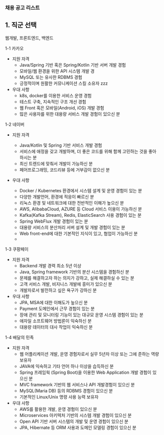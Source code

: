 ### 채용 공고 리스트 

## 1. 직군 선택

웹개발, 프론트엔드, 백엔드

1-1 카카오

- 지원 자격
  - Java/Spring 기반 혹은 Spring/Kotlin 기반 서버 개발 경험
  - 모바일/웹 환경을 위한 API 시스템 개발 경
  - MySQL 또는 유사한 RDBMS 경험
  - 긍정적이며 원활한 커뮤니케이션 스킬 소유자 zzz
- 우대 사항
  - k8s, docker를 이용한 서비스 운영 경험
  - 테스트 구축, 지속적인 구조 개선 경험
  - 웹 Front 혹은 모바일(Android, iOS) 개발 경험
  - 많은 사용자를 위한 대용량 서비스 개발 경험이 있으신 분



1-2 네이버

- 지원 자격
  - Java/Kotlin 및 Spring 기반 서비스 개발 경험
  - 서비스에 애정을 갖고 개발하며, 더 좋은 코드를 위해 함께 고민하는 것을 좋아하시는 분
  - 최신 트렌드에 맞춰서 개발이 가능하신 분
  - 페어프로그래밍, 코드리뷰 등에 거부감이 없으신 분

- 우대 사항
  - Docker / Kubernetes 환경에서 시스템 설계 및 운영 경험이 있는 분
  - 다양한 개발언어, 환경에 적응이 빠르신 분
  - 리눅스 환경 및 네트워크에 대한 전반적인 이해가 높으신 분
  - AWS, AlibabaCloud, AZURE 등 Cloud 서비스 이용이 가능하신 분
  - Kafka(Kafka Stream), Redis, ElasticSearch 사용 경험이 있는 분
  - Spring WebFlux 개발 경험이 있는 분
  - 대용량 서비스의 분산처리 서버 설계 및 개발 경험이 있는 분
  - Web front-end에 대한 기본적인 지식이 있고, 협업이 가능하신 분
  - 

1-3 쿠팡페이

- 지원 자격
  - Backend 개발 경력 최소 5년 이상
  - Java, Spring framework 기반의 분산 시스템을 경험하신 분
  - 문제를 해결하고자 하는 의지가 강하고, 실제 해결하실 수 있는 분
  - 고객 서비스 개발, 비지니스 개발에 흥미가 있으신 분
  - 개발자로서 발전하고 싶은 욕구가 강하신 분
- 우대 사항
  - JPA, MSA에 대한 이해도가 높으신 분
  - Payment 도메인에서 근무 경험이 있는 분
  - 장애 관리 및 모니터링 기능이 있는 대규모 운영 시스템 경험이 있는 분
  - 애자일 소프트웨어 방법론이 익숙하신 분
  - 대용량 데이터의 대사 작업이 익숙하신 분



1-4 배달의 민족

- 지원 자격
  - 웹 어플리케이션 개발, 운영 경험자로서 실무 5년차 이상 또는 그에 준하는 역량 보유자
  - JAVA에 익숙하고 기타 언어 하나 이상을 습득하신 분
  - Spring 프레임웍 (Spring Boot)을 이용한 Web Application 개발 경험이 있으신 분
  - MVC framework 기반의 웹 서비스나 API 개발경험이 있으신 분
  - MySQL(Maria DB) 등의 RDBMS 경험이 있으신 분
  - 기본적인 Linux/Unix 명령 사용 능력 보유자
- 우대 사항
  - AWS를 활용한 개발, 운영 경험이 있으신 분
  - Microservices 아키텍처 기반의 시스템 개발 경험이 있으신 분
  - Open API 기반 서버 시스템의 개발 및 운영 경험이 있으신 분
  -  JPA, Hibernate 등 ORM 사용과 도메인 모델링 경험이 있으신 분